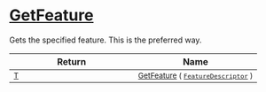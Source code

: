 # [GetFeature](./Signature-100663440.md)

Gets the specified feature. This is the preferred way.

| Return | Name | 
| --- | --- | 
| <sub>[T](./Signature-100663440.md)</sub><img width=200/>| <sub>[GetFeature](./Signature-100663440.md) ( [`FeatureDescriptor`](./../FeatureDescriptor.md) )</sub>| <br>



